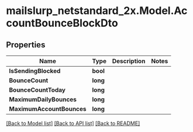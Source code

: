# mailslurp_netstandard_2x.Model.AccountBounceBlockDto

## Properties

Name | Type | Description | Notes
------------ | ------------- | ------------- | -------------
**IsSendingBlocked** | **bool** |  | 
**BounceCount** | **long** |  | 
**BounceCountToday** | **long** |  | 
**MaximumDailyBounces** | **long** |  | 
**MaximumAccountBounces** | **long** |  | 

[[Back to Model list]](../README#documentation-for-models) [[Back to API list]](../README#documentation-for-api-endpoints) [[Back to README]](../README)

